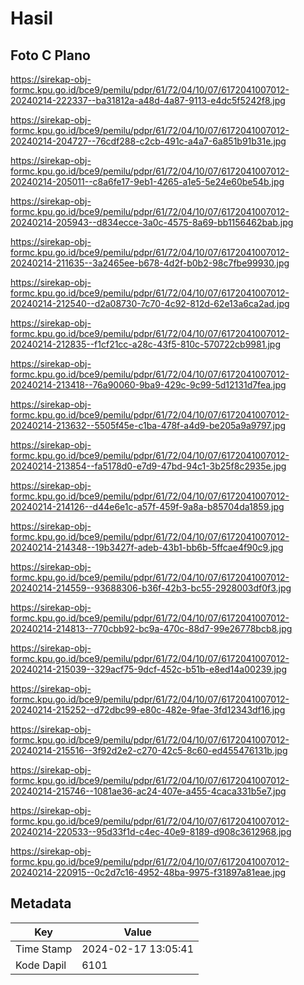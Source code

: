 # Hasil

## Foto C Plano

https://sirekap-obj-formc.kpu.go.id/bce9/pemilu/pdpr/61/72/04/10/07/6172041007012-20240214-222337--ba31812a-a48d-4a87-9113-e4dc5f5242f8.jpg

https://sirekap-obj-formc.kpu.go.id/bce9/pemilu/pdpr/61/72/04/10/07/6172041007012-20240214-204727--76cdf288-c2cb-491c-a4a7-6a851b91b31e.jpg

https://sirekap-obj-formc.kpu.go.id/bce9/pemilu/pdpr/61/72/04/10/07/6172041007012-20240214-205011--c8a6fe17-9eb1-4265-a1e5-5e24e60be54b.jpg

https://sirekap-obj-formc.kpu.go.id/bce9/pemilu/pdpr/61/72/04/10/07/6172041007012-20240214-205943--d834ecce-3a0c-4575-8a69-bb1156462bab.jpg

https://sirekap-obj-formc.kpu.go.id/bce9/pemilu/pdpr/61/72/04/10/07/6172041007012-20240214-211635--3a2465ee-b678-4d2f-b0b2-98c7fbe99930.jpg

https://sirekap-obj-formc.kpu.go.id/bce9/pemilu/pdpr/61/72/04/10/07/6172041007012-20240214-212540--d2a08730-7c70-4c92-812d-62e13a6ca2ad.jpg

https://sirekap-obj-formc.kpu.go.id/bce9/pemilu/pdpr/61/72/04/10/07/6172041007012-20240214-212835--f1cf21cc-a28c-43f5-810c-570722cb9981.jpg

https://sirekap-obj-formc.kpu.go.id/bce9/pemilu/pdpr/61/72/04/10/07/6172041007012-20240214-213418--76a90060-9ba9-429c-9c99-5d12131d7fea.jpg

https://sirekap-obj-formc.kpu.go.id/bce9/pemilu/pdpr/61/72/04/10/07/6172041007012-20240214-213632--5505f45e-c1ba-478f-a4d9-be205a9a9797.jpg

https://sirekap-obj-formc.kpu.go.id/bce9/pemilu/pdpr/61/72/04/10/07/6172041007012-20240214-213854--fa5178d0-e7d9-47bd-94c1-3b25f8c2935e.jpg

https://sirekap-obj-formc.kpu.go.id/bce9/pemilu/pdpr/61/72/04/10/07/6172041007012-20240214-214126--d44e6e1c-a57f-459f-9a8a-b85704da1859.jpg

https://sirekap-obj-formc.kpu.go.id/bce9/pemilu/pdpr/61/72/04/10/07/6172041007012-20240214-214348--19b3427f-adeb-43b1-bb6b-5ffcae4f90c9.jpg

https://sirekap-obj-formc.kpu.go.id/bce9/pemilu/pdpr/61/72/04/10/07/6172041007012-20240214-214559--93688306-b36f-42b3-bc55-2928003df0f3.jpg

https://sirekap-obj-formc.kpu.go.id/bce9/pemilu/pdpr/61/72/04/10/07/6172041007012-20240214-214813--770cbb92-bc9a-470c-88d7-99e26778bcb8.jpg

https://sirekap-obj-formc.kpu.go.id/bce9/pemilu/pdpr/61/72/04/10/07/6172041007012-20240214-215039--329acf75-9dcf-452c-b51b-e8ed14a00239.jpg

https://sirekap-obj-formc.kpu.go.id/bce9/pemilu/pdpr/61/72/04/10/07/6172041007012-20240214-215252--d72dbc99-e80c-482e-9fae-3fd12343df16.jpg

https://sirekap-obj-formc.kpu.go.id/bce9/pemilu/pdpr/61/72/04/10/07/6172041007012-20240214-215516--3f92d2e2-c270-42c5-8c60-ed455476131b.jpg

https://sirekap-obj-formc.kpu.go.id/bce9/pemilu/pdpr/61/72/04/10/07/6172041007012-20240214-215746--1081ae36-ac24-407e-a455-4caca331b5e7.jpg

https://sirekap-obj-formc.kpu.go.id/bce9/pemilu/pdpr/61/72/04/10/07/6172041007012-20240214-220533--95d33f1d-c4ec-40e9-8189-d908c3612968.jpg

https://sirekap-obj-formc.kpu.go.id/bce9/pemilu/pdpr/61/72/04/10/07/6172041007012-20240214-220915--0c2d7c16-4952-48ba-9975-f31897a81eae.jpg


## Metadata

| Key        | Value               |
| ---------- | ------------------- |
| Time Stamp | 2024-02-17 13:05:41 |
| Kode Dapil | 6101                |



